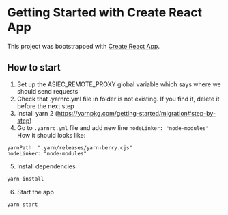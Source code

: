 # Getting Started with Create React App

This project was bootstrapped with [Create React App](https://github.com/facebook/create-react-app).

## How to start
1) Set up the ASIEC_REMOTE_PROXY global variable which says where we should send requests
2) Check that .yarnrc.yml file in folder is not existing. If you find it, delete it before the next step
3) Install yarn 2 (https://yarnpkg.com/getting-started/migration#step-by-step)
4) Go to `.yarnrc.yml` file and add new line `nodeLinker: "node-modules"`
How it should looks like:
```
yarnPath: ".yarn/releases/yarn-berry.cjs"
nodeLinker: "node-modules"
```
5) Install dependencies

```sh
yarn install
```

6) Start the app

```sh
yarn start
```
